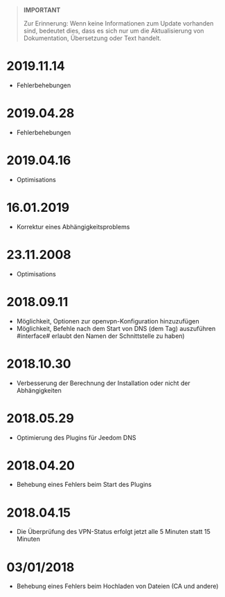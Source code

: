 >**IMPORTANT**
>
>Zur Erinnerung: Wenn keine Informationen zum Update vorhanden sind, bedeutet dies, dass es sich nur um die Aktualisierung von Dokumentation, Übersetzung oder Text handelt.

# 2019.11.14

- Fehlerbehebungen

# 2019.04.28

- Fehlerbehebungen

# 2019.04.16

- Optimisations

# 16.01.2019

- Korrektur eines Abhängigkeitsproblems

# 23.11.2008

- Optimisations

# 2018.09.11

- Möglichkeit, Optionen zur openvpn-Konfiguration hinzuzufügen
- Möglichkeit, Befehle nach dem Start von DNS (dem Tag) auszuführen #interface# erlaubt den Namen der Schnittstelle zu haben)

# 2018.10.30

- Verbesserung der Berechnung der Installation oder nicht der Abhängigkeiten

# 2018.05.29

- Optimierung des Plugins für Jeedom DNS

# 2018.04.20

- Behebung eines Fehlers beim Start des Plugins

# 2018.04.15

- Die Überprüfung des VPN-Status erfolgt jetzt alle 5 Minuten statt 15 Minuten

# 03/01/2018

-	Behebung eines Fehlers beim Hochladen von Dateien (CA und andere)
